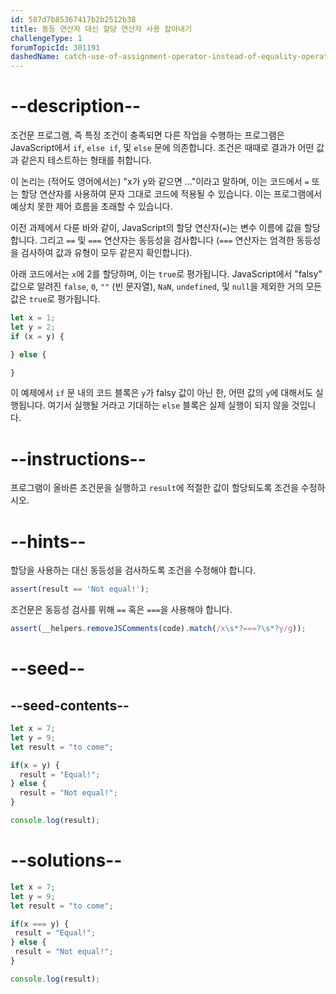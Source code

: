 ```yaml
---
id: 587d7b85367417b2b2512b38
title: 동등 연산자 대신 할당 연산자 사용 잡아내기
challengeType: 1
forumTopicId: 301191
dashedName: catch-use-of-assignment-operator-instead-of-equality-operator
---
```


# --description--

조건문 프로그램, 즉 특정 조건이 충족되면 다른 작업을 수행하는 프로그램은 JavaScript에서 `if`, `else if`, 및 `else` 문에 의존합니다. 조건은 때때로 결과가 어떤 값과 같은지 테스트하는 형태를 취합니다.

이 논리는 (적어도 영어에서는) "x가 y와 같으면 ..."이라고 말하며, 이는 코드에서 `=` 또는 할당 연산자를 사용하여 문자 그대로 코드에 적용될 수 있습니다. 이는 프로그램에서 예상치 못한 제어 흐름을 초래할 수 있습니다.

이전 과제에서 다룬 바와 같이, JavaScript의 할당 연산자(`=`)는 변수 이름에 값을 할당합니다. 그리고 `==` 및 `===` 연산자는 동등성을 검사합니다 (`===` 연산자는 엄격한 동등성을 검사하여 값과 유형이 모두 같은지 확인합니다).

아래 코드에서는 `x`에 2를 할당하며, 이는 `true`로 평가됩니다. JavaScript에서 "falsy" 값으로 알려진 `false`, `0`, `""` (빈 문자열), `NaN`, `undefined`, 및 `null`을 제외한 거의 모든 값은 `true`로 평가됩니다.

```js
let x = 1;
let y = 2;
if (x = y) {

} else {

}
```

이 예제에서 `if` 문 내의 코드 블록은 `y`가 falsy 값이 아닌 한, 어떤 값의 `y`에 대해서도 실행됩니다. 여기서 실행될 거라고 기대하는 `else` 블록은 실제 실행이 되지 않을 것입니다.

# --instructions--

프로그램이 올바른 조건문을 실행하고 `result`에 적절한 값이 할당되도록 조건을 수정하시오.

# --hints--

할당을 사용하는 대신 동등성을 검사하도록 조건을 수정해야 합니다.

```js
assert(result == 'Not equal!');
```

조건문은 동등성 검사를 위해 `==` 혹은 `===`을 사용해야 합니다.

```js
assert(__helpers.removeJSComments(code).match(/x\s*?===?\s*?y/g));
```

# --seed--

## --seed-contents--

```js
let x = 7;
let y = 9;
let result = "to come";

if(x = y) {
  result = "Equal!";
} else {
  result = "Not equal!";
}

console.log(result);
```

# --solutions--

```js
let x = 7;
let y = 9;
let result = "to come";

if(x === y) {
 result = "Equal!";
} else {
 result = "Not equal!";
}

console.log(result);
```
